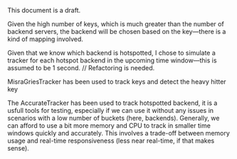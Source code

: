 This document is a draft.

Given the high number of keys, which is much greater than the number of backend servers, the backend will be chosen based on the key—there is a kind of mapping involved.

Given that we know which backend is hotspotted, I chose to simulate a tracker for each hotspot backend in the upcoming time window—this is assumed to be 1 second. // Refactoring is needed.


MisraGriesTracker has been used to track keys and detect the heavy hitter key

The AccurateTracker has been used to track hotspotted backend, it is a usfull tools for testing, especially if we can use it without any issues in scenarios with a low number of buckets (here, backends). 
Generally, we can afford to use a bit more memory and CPU to track in smaller time windows quickly and accurately. This involves a trade-off between memory usage and real-time responsiveness (less near real-time, if that makes sense).
